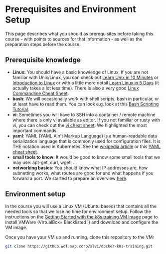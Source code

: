 # Prerequisites and Environment Setup 

This page describes what you should as prerequisites before taking this course - with points to sources for that information - as well as the preparation steps before the course.

## Prerequisite knowledge

- **Linux:** You should have a basic knowledge of Linux. If you are not familiar with Unix/Linux, you can check out [Learn Unix in 10 Minutes](https://csg.sph.umich.edu/docs/hints/learnUNIXin10minutes.html) or [Introduction to Linux](http://tldp.org/LDP/intro-linux/html/index.html) or with a little more detail [Learn Linux in 5 Days](https://linuxtrainingacademy.com/wp-content/uploads/2016/08/learn-linux-in-5-days.pdf) (it actually takes a lot less time). There is also a very good [Linux Commandline Cheat Sheet](https://www.linuxtrainingacademy.com/wp-content/uploads/2016/12/LinuxCommandLineCheatSheet.pdf).
- **bash**: We will occasionally work with shell scripts, bash in particular, or at least have to read them. You can look e.g. look at this [Bash Scripting Tutorial](https://linuxconfig.org/bash-scripting-tutorial). 
- **vi**: Sometimes you will have to SSH into a container / remote machine where there is only vi available as editor. If you not familiar or rusty with vi, you can check out the [vi cheat sheet](https://github.wdf.sap.corp/slvi/docker-k8s-training/blob/master/resources/vi_cheat_sheet.pdf). We highlighted the most important commands.
- **yaml**: YAML (YAML Ain't Markup Language) is a human-readable data serialization language that is commonly used for configuration files. It is THE notation used in Kubernetes. See the [wikipedia article](https://en.wikipedia.org/wiki/YAML) or this [YAML cheat sheet](https://lzone.de/cheat-sheet/YAML).
- **small tools to know**: It would be good to know some small tools that we may use: apt-get, curl, wget, ...
- **networking basics**: You should know what IP addresses are, how subnetting works, what routes are good for and what happens if you forward a port. We started to prepare an overview [here](./resources/BasicNetworkKnowhow.md).

## Environment setup

In the course you will use a Linux VM (Ubuntu based) that contains all the needed tools so that we lose no time for environment setup.
Follow the instructions on the [Getting Started with the k8s training VM Image](https://github.wdf.sap.corp/cloud-native-dev/k8s-training-vm/blob/master/VMImage_GettingStarted.md) page to install VMWare (VirtualBox= Blacklisted !) and download and configure the VM image.

Once you have your VM up and running, clone this repository to the VM:

```bash
git clone https://github.wdf.sap.corp/slvi/docker-k8s-training.git
```
